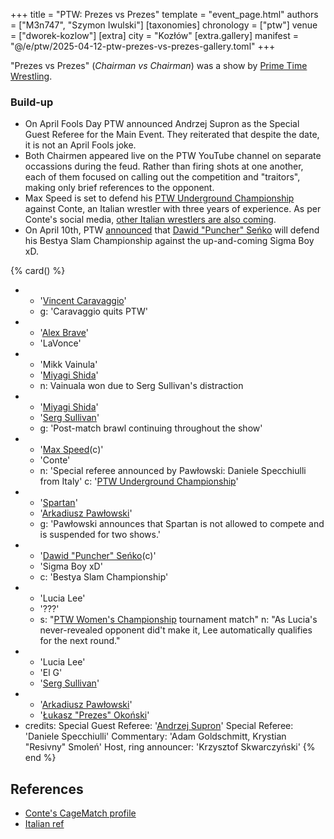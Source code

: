 +++
title = "PTW: Prezes vs Prezes"
template = "event_page.html"
authors = ["M3n747", "Szymon Iwulski"]
[taxonomies]
chronology = ["ptw"]
venue = ["dworek-kozlow"]
[extra]
city = "Kozłów"
[extra.gallery]
manifest = "@/e/ptw/2025-04-12-ptw-prezes-vs-prezes-gallery.toml"
+++

"Prezes vs Prezes" (_Chairman vs Chairman_) was a show by [Prime Time Wrestling](@/o/ptw.md).

### Build-up
* On April Fools Day PTW announced Andrzej Supron as the Special Guest Referee for the Main Event. They reiterated that despite the date, it is not an April Fools joke.
* Both Chairmen appeared live on the PTW YouTube channel on separate occassions during the feud. Rather than firing shots at one another, each of them focused on calling out the competition and "traitors", making only brief references to the opponent.
* Max Speed is set to defend his [PTW Underground Championship](@/c/ptw-underground-championship.md) against Conte, an Italian wrestler with three years of experience. As per Conte's social media, [other Italian wrestlers are also coming][more_italians_incoming].
* On April 10th, PTW [announced][bestia-pas] that [Dawid "Puncher" Seńko](@/w/puncher.md) will defend his Bestya Slam Championship against the up-and-coming Sigma Boy xD.

{% card() %}
- - '[Vincent Caravaggio](@/w/vincent-caravaggio.md)'
  - g: 'Caravaggio quits PTW'
- - '[Alex Brave](@/w/alex-brave.md)'
  - 'LaVonce'
- - 'Mikk Vainula'
  - '[Miyagi Shida](@/w/miyagi-shida.md)'
  - n: Vainuala won due to Serg Sullivan's distraction
- - '[Miyagi Shida](@/w/miyagi-shida.md)'
  - '[Serg Sullivan](@/w/serg-sullivan.md)'
  - g: 'Post-match brawl continuing throughout the show'
- - '[Max Speed](@/w/max-speed.md)(c)'
  - 'Conte'
  - n: 'Special referee announced by Pawłowski: Daniele Specchiulli from Italy'
    c: '[PTW Underground Championship](@/c/ptw-underground-championship.md)'
- - '[Spartan](@/w/spartan.md)'
  - '[Arkadiusz Pawłowski](@/w/pan-pawlowski.md)'
  - g: 'Pawłowski announces that Spartan is not allowed to compete and is suspended for two shows.'
- - '[Dawid "Puncher" Seńko](@/w/puncher.md)(c)'
  - 'Sigma Boy xD'
  - c: 'Bestya Slam Championship'
- - 'Lucia Lee'
  - '???'
  - s: "[PTW Women's Championship](@/c/ptw-womens-championship.md) tournament match"
    n: "As Lucia's never-revealed opponent did't make it, Lee automatically qualifies for the next round."
- - 'Lucia Lee'
  - 'El G'
  - '[Serg Sullivan](@/w/serg-sullivan.md)'
- - '[Arkadiusz Pawłowski](@/w/pan-pawlowski.md)'
  - '[Łukasz "Prezes" Okoński](@/w/lukasz-okonski.md)'
- credits:
    Special Guest Referee: '[Andrzej Supron](@/w/andrzej-supron.md)'
    Special Referee: 'Daniele Specchiulli'
    Commentary: 'Adam Goldschmitt, Krystian "Resivny" Smoleń'
    Host, ring announcer: 'Krzysztof Skwarczyński'
{% end %}

## References
* [Conte's CageMatch profile](https://www.cagematch.net/?id=2&nr=31103&page=20)
* [Italian ref](https://www.instagram.com/refspeck/)
 
[more_italians_incoming]: https://www.instagram.com/conte_mcstevenson/
[bestia-pas]: https://www.facebook.com/PrimeTimeWrestlingPL/posts/pfbid0cdaa3Du3xhaYq5K4RrE6tCWUsoE8N4jXBWkQ7nqWauET3VXtLLB5pUa7s68YM8j9l

